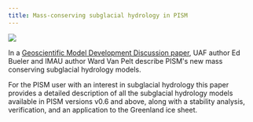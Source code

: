 ```yaml
---
title: Mass-conserving subglacial hydrology in PISM
---
```


![](detail-routing-decoupled-bwat.png)

In a [Geoscientific Model Development Discussion
paper](http://www.geosci-model-dev-discuss.net/7/4705/2014/gmdd-7-4705-2014-discussion.html),
UAF author Ed Bueler and IMAU author Ward Van Pelt describe PISM's new
mass conserving subglacial hydrology models.

For the PISM user with an interest in subglacial hydrology this paper
provides a detailed description of all the subglacial hydrology models
available in PISM versions v0.6 and above, along with a stability
analysis, verification, and an application to the Greenland ice sheet.
